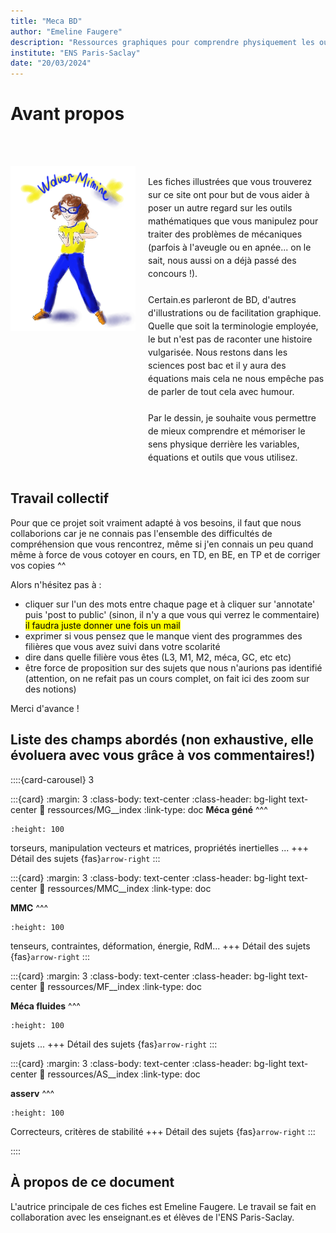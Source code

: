 ```yaml
---
title: "Meca BD"
author: "Emeline Faugere"
description: "Ressources graphiques pour comprendre physiquement les outils mathématiques de la mécanique"
institute: "ENS Paris-Saclay"
date: "20/03/2024"
---
```


# Avant propos

 <br><br>

<div style="display: flex; align-items: flex-start;">
  <img src="_static/images/WM_wolvermimine.jpg" alt="WM" width="200" style="margin-right: 20px;">
  <p style="max-width: 800px; line-height: 1.5;">Les fiches illustrées que vous trouverez sur ce site ont pour but de vous aider à poser un autre regard sur les outils mathématiques que vous manipulez pour traiter des problèmes de mécaniques (parfois à l'aveugle ou en apnée... on le sait, nous aussi on a déjà passé des concours !). 
  <br><br>
  Certain.es parleront de BD, d'autres d'illustrations ou de facilitation graphique. Quelle que soit la terminologie employée, le but n'est pas de raconter une histoire vulgarisée. Nous restons dans les sciences post bac et il y aura des équations mais cela ne nous empêche pas de parler de tout cela avec humour. 
 <br><br>
  Par le dessin, je souhaite vous permettre de mieux comprendre et mémoriser le sens physique derrière les variables, équations et outils que vous utilisez.
  </p>
</div>

## Travail collectif

Pour que ce projet soit vraiment adapté à vos besoins, il faut que nous collaborions car je ne connais pas l'ensemble des difficultés de compréhension que vous rencontrez, même si j'en connais un peu quand même à force de vous cotoyer en cours, en TD, en BE, en TP et de corriger vos copies ^^ 

Alors n'hésitez pas à : 

- cliquer sur l'un des mots entre chaque page et à cliquer sur 'annotate' puis 'post to public' (sinon, il n'y a que vous qui verrez le commentaire) <mark> il faudra juste donner une fois un mail </mark>  
- exprimer si vous pensez que le manque vient des programmes des filières que vous avez suivi dans votre scolarité
- dire dans quelle filière vous êtes (L3, M1, M2, méca, GC, etc etc)
- être force de proposition sur des sujets que nous n'aurions pas identifié (attention, on ne refait pas un cours complet, on fait ici des zoom sur des notions)

Merci d'avance !


## Liste des champs abordés (non exhaustive, elle évoluera avec vous grâce à vos commentaires!)

::::{card-carousel} 3

:::{card}
:margin: 3
:class-body: text-center
:class-header: bg-light text-center
:link: ressources/MG__index
:link-type: doc
**Méca géné**
^^^
```{image} _static/images/mg.jpg
:height: 100
```

torseurs, manipulation vecteurs et matrices, propriétés inertielles ...
+++
Détail des sujets {fas}`arrow-right`
:::

:::{card}
:margin: 3
:class-body: text-center
:class-header: bg-light text-center
:link: ressources/MMC__index
:link-type: doc

**MMC**
^^^
```{image} _static/images/mmc.jpg
:height: 100
```

tenseurs, contraintes, déformation, énergie, RdM...
+++
Détail des sujets {fas}`arrow-right`
:::

:::{card}
:margin: 3
:class-body: text-center
:class-header: bg-light text-center
:link: ressources/MF__index
:link-type: doc

**Méca fluides**
^^^
```{image} _static/images/WM_wolvermimine.jpg
:height: 100
```

sujets ... 
+++
Détail des sujets {fas}`arrow-right`
:::

:::{card}
:margin: 3
:class-body: text-center
:class-header: bg-light text-center
:link: ressources/AS__index
:link-type: doc

**asserv**
^^^
```{image} _static/images/as.png
:height: 100
```

Correcteurs, critères de stabilité
+++
Détail des sujets {fas}`arrow-right`
:::

::::

## À propos de ce document

L'autrice principale de ces fiches est Emeline Faugere. 
Le travail se fait en collaboration avec les enseignant.es et élèves de l'ENS Paris-Saclay. 





